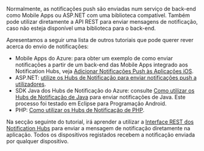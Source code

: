 

Normalmente, as notificações push são enviadas num serviço de back-end como Mobile Apps ou ASP.NET com uma biblioteca compatível. Também pode utilizar diretamente a API REST para enviar mensagens de notificação, caso não esteja disponível uma biblioteca para o back-end. 

Apresentamos a seguir uma lista de outros tutoriais que pode querer rever acerca do envio de notificações:

* Mobile Apps do Azure: para obter um exemplo de como enviar notificações a partir de um back-end das Mobile Apps integrado aos Notification Hubs, veja [Adicionar Notificações Push às Aplicações iOS](../articles/app-service-mobile/app-service-mobile-ios-get-started-push.md).  
* ASP.NET: [utilize os Hubs de Notificação para enviar notificações push a utilizadores](../articles/notification-hubs/notification-hubs-aspnet-backend-ios-apple-apns-notification.md).
* SDK Java dos Hubs de Notificação do Azure: consulte [Como utilizar os Hubs de Notificação de Java](../articles/notification-hubs/notification-hubs-java-push-notification-tutorial.md) para enviar notificações de Java. Este processo foi testado em Eclipse para Programação Android.
* PHP: [Como utilizar os Hubs de Notificação de PHP](../articles/notification-hubs/notification-hubs-php-push-notification-tutorial.md).

Na secção seguinte do tutorial, irá aprender a utilizar a [Interface REST dos Notification Hubs](http://msdn.microsoft.com/library/windowsazure/dn223264.aspx) para enviar a mensagem de notificação diretamente na aplicação. Todos os dispositivos registados recebem a notificação enviada por qualquer dispositivo.  

<!--HONumber=Sep16_HO3-->


